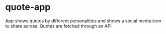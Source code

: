 # quote-app
 App shows quotes by different personalities and shows a social media icon to share across. Quotes are fetched through an API

